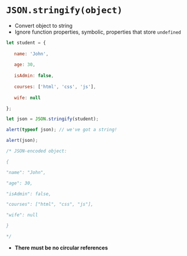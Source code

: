 # `JSON.stringify(object)`
- Convert object to string
- Ignore function properties, symbolic, properties that store `undefined`
 ``````js
let student = {
	
	name: 'John',
	
	age: 30,
	
	isAdmin: false,
	
	courses: ['html', 'css', 'js'],
	
	wife: null

};

let json = JSON.stringify(student);

alert(typeof json); // we've got a string!

alert(json);

/* JSON-encoded object:

{

 "name": "John",

 "age": 30,

 "isAdmin": false,

 "courses": ["html", "css", "js"],

 "wife": null

}

*/
  ``````
- **There must be no circular references**